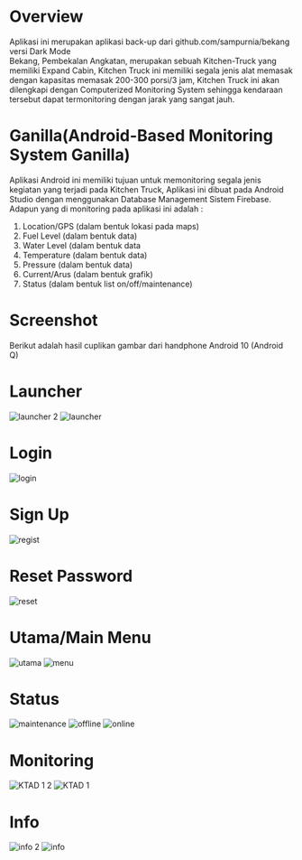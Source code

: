 # Overview
Aplikasi ini merupakan aplikasi back-up dari github.com/sampurnia/bekang versi Dark Mode\
Bekang, Pembekalan Angkatan, merupakan sebuah Kitchen-Truck yang memiliki Expand Cabin,
Kitchen Truck ini memiliki segala jenis alat memasak dengan kapasitas memasak 200-300 porsi/3 jam,
Kitchen Truck ini akan dilengkapi dengan Computerized Monitoring System
sehingga kendaraan tersebut dapat termonitoring dengan jarak yang sangat jauh.
# Ganilla(Android-Based Monitoring System Ganilla)
Aplikasi Android ini memiliki tujuan untuk memonitoring segala jenis kegiatan yang terjadi pada Kitchen Truck,
Aplikasi ini dibuat pada Android Studio dengan menggunakan Database Management Sistem Firebase.
Adapun yang di monitoring pada aplikasi ini adalah :
1. Location/GPS (dalam bentuk lokasi pada maps)
2. Fuel Level (dalam bentuk data)
3. Water Level (dalam bentuk data
4. Temperature (dalam bentuk data)
5. Pressure (dalam bentuk data)
6. Current/Arus (dalam bentuk grafik)
7. Status (dalam bentuk list on/off/maintenance)

# Screenshot
Berikut adalah hasil cuplikan gambar dari handphone Android 10 (Android Q)

# Launcher
![launcher 2](https://user-images.githubusercontent.com/62535142/87619446-6d15ba00-c746-11ea-80b2-d4bc89613ba9.jpg)
![launcher](https://user-images.githubusercontent.com/62535142/87619449-6dae5080-c746-11ea-80e8-cb62de24b028.jpg)

# Login
![login](https://user-images.githubusercontent.com/62535142/87619450-6e46e700-c746-11ea-910e-4e9fab2b5fe2.jpg)

# Sign Up
![regist](https://user-images.githubusercontent.com/62535142/87619457-7010aa80-c746-11ea-9acf-9d09ec0fedd6.jpg)

# Reset Password
![reset](https://user-images.githubusercontent.com/62535142/87619436-68510600-c746-11ea-9dfb-b03467f6c6ca.jpg)

# Utama/Main Menu
![utama](https://user-images.githubusercontent.com/62535142/87619622-caaa0680-c746-11ea-9511-5ab7e250660d.jpg)
![menu](https://user-images.githubusercontent.com/62535142/87619625-cc73ca00-c746-11ea-9585-7f9a727f68a8.jpg)

# Status
![maintenance](https://user-images.githubusercontent.com/62535142/87619451-6e46e700-c746-11ea-95ee-ec39a7bf8988.jpg)
![offline](https://user-images.githubusercontent.com/62535142/87619454-6edf7d80-c746-11ea-9dd6-59c007191177.jpg)
![online](https://user-images.githubusercontent.com/62535142/87619456-6f781400-c746-11ea-8aec-204a1ace6c98.jpg)

# Monitoring
![KTAD 1 2](https://user-images.githubusercontent.com/62535142/87619443-6be48d00-c746-11ea-89df-fb2312efc32c.jpg)
![KTAD 1](https://user-images.githubusercontent.com/62535142/87619444-6c7d2380-c746-11ea-9f58-67eeedd6a8f0.jpg)

# Info
![info 2](https://user-images.githubusercontent.com/62535142/87619437-69823300-c746-11ea-938c-28ef2d8eea7f.jpg)
![info](https://user-images.githubusercontent.com/62535142/87619441-6b4bf680-c746-11ea-886a-0de9804fc326.jpg)
